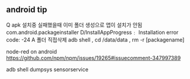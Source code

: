 ## android tip
Q apk 설치중 실패했을때 이미 폴더 생성으로 앱이 설치가 안됨 com.android.packageinstaller D/InstallAppProgress﹕ Installation error code: -24
A 폴더 직접삭제 adb shell , cd /data/data , rm -r [packagename]



node-red on android
https://github.com/npm/npm/issues/19265#issuecomment-347997389

adb shell
dumpsys sensorservice
